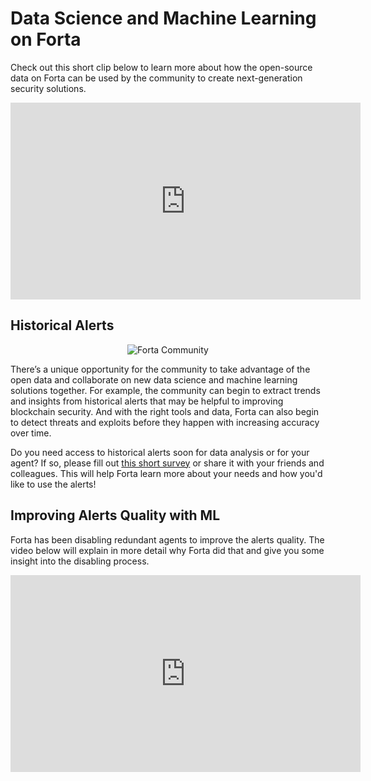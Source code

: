 # Data Science and Machine Learning on Forta

Check out this short clip below to learn more about how the open-source data on Forta can be used by the community to create next-generation security solutions.

<p align="center">
    <iframe width="560" height="315" src="https://www.youtube.com/embed/Uw7n5_mV9aQ" title="YouTube video player" frameborder="0" allow="accelerometer; autoplay; clipboard-write; encrypted-media; gyroscope; picture-in-picture" allowfullscreen></iframe>
</p>

## Historical Alerts

<p align="center">
    <img alt="Forta Community" src="../forta-community.png">
</p>

There’s a unique opportunity for the community to take advantage of the open data and collaborate on new data science and machine learning solutions together. For example, the community can begin to extract trends and insights from historical alerts that may be helpful to improving blockchain security. And with the right tools and data, Forta can also begin to detect threats and exploits before they happen with increasing accuracy over time. 

Do you need access to historical alerts soon for data analysis or for your agent? If so, please fill out [this short survey](https://forms.gle/Q6F4edb8kH4bCZcH9) or share it with your friends and colleagues. This will help Forta learn more about your needs and how you'd like to use the alerts! 

## Improving Alerts Quality with ML

Forta has been disabling redundant agents to improve the alerts quality. 
The video below will explain in more detail why Forta did that and give you some insight into the disabling process. 

<p align="center">
    <iframe width="560" height="315" src="https://www.youtube.com/embed/jbAwNCf6Oww" title="YouTube video player" frameborder="0" allow="accelerometer; autoplay; clipboard-write; encrypted-media; gyroscope; picture-in-picture" allowfullscreen></iframe>
</p>
<br/><br/>
